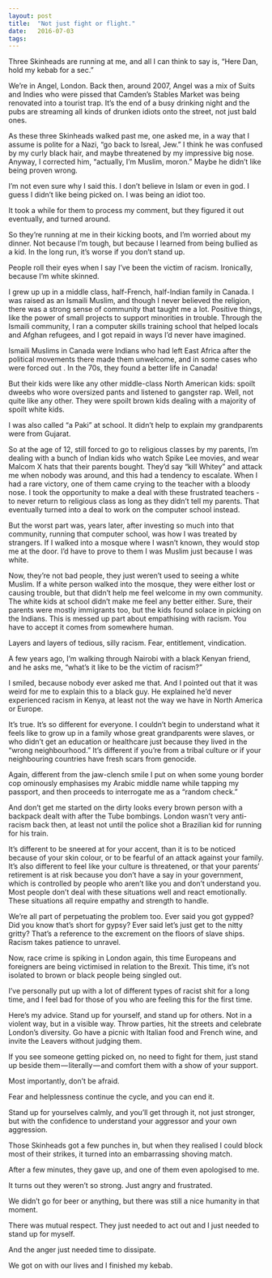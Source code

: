 ```yaml
---
layout: post
title:  "Not just fight or flight."
date:   2016-07-03
tags:   
---
```


Three Skinheads are running at me, and all I can think to say is, “Here Dan, hold my kebab for a sec.”

We’re in Angel, London. Back then, around 2007, Angel was a mix of Suits and Indies who were pissed that Camden’s Stables Market was being renovated into a tourist trap. It’s the end of a busy drinking night and the pubs are streaming all kinds of drunken idiots onto the street, not just bald ones.

As these three Skinheads walked past me, one asked me, in a way that I assume is polite for a Nazi, “go back to Isreal, Jew.” I think he was confused by my curly black hair, and maybe threatened by my impressive big nose. Anyway, I corrected him, “actually, I’m Muslim, moron.” Maybe he didn’t like being proven wrong.

I’m not even sure why I said this. I don’t believe in Islam or even in god. I guess I didn’t like being picked on. I was being an idiot too.

It took a while for them to process my comment, but they figured it out eventually, and turned around.

So they’re running at me in their kicking boots, and I’m worried about my dinner. Not because I’m tough, but because I learned from being bullied as a kid. In the long run, it’s worse if you don’t stand up.

People roll their eyes when I say I’ve been the victim of racism. Ironically, because I’m white skinned.

I grew up up in a middle class, half-French, half-Indian family in Canada. I was raised as an Ismaili Muslim, and though I never believed the religion, there was a strong sense of community that taught me a lot. Positive things, like the power of small projects to support minorities in trouble. Through the Ismaili community, I ran a computer skills training school that helped locals and Afghan refugees, and I got repaid in ways I’d never have imagined.

Ismaili Muslims in Canada were Indians who had left East Africa after the political movements there made them unwelcome, and in some cases who were forced out . In the 70s, they found a better life in Canada!

But their kids were like any other middle-class North American kids: spoilt dweebs who wore oversized pants and listened to gangster rap. Well, not quite like any other. They were spoilt brown kids dealing with a majority of spoilt white kids.

I was also called “a Paki” at school. It didn’t help to explain my grandparents were from Gujarat.

So at the age of 12, still forced to go to religious classes by my parents, I’m dealing with a bunch of Indian kids who watch Spike Lee movies, and wear Malcom X hats that their parents bought. They’d say “kill Whitey” and attack me when nobody was around, and this had a tendency to escalate. When I had a rare victory, one of them came crying to the teacher with a bloody nose. I took the opportunity to make a deal with these frustrated teachers - to never return to religious class as long as they didn’t tell my parents. That eventually turned into a deal to work on the computer school instead.

But the worst part was, years later, after investing so much into that community, running that computer school, was how I was treated by strangers. If I walked into a mosque where I wasn’t known, they would stop me at the door. I’d have to prove to them I was Muslim just because I was white.

Now, they’re not bad people, they just weren’t used to seeing a white Muslim. If a white person walked into the mosque, they were either lost or causing trouble, but that didn’t help me feel welcome in my own community. The white kids at school didn’t make me feel any better either. Sure, their parents were mostly immigrants too, but the kids found solace in picking on the Indians. This is messed up part about empathising with racism. You have to accept it comes from somewhere human.

Layers and layers of tedious, silly racism. Fear, entitlement, vindication.

A few years ago, I’m walking through Nairobi with a black Kenyan friend, and he asks me, “what’s it like to be the victim of racism?”

I smiled, because nobody ever asked me that. And I pointed out that it was weird for me to explain this to a black guy. He explained he’d never experienced racism in Kenya, at least not the way we have in North America or Europe.

It’s true. It’s so different for everyone. I couldn’t begin to understand what it feels like to grow up in a family whose great grandparents were slaves, or who didn’t get an education or healthcare just because they lived in the “wrong neighbourhood.” It’s different if you’re from a tribal culture or if your neighbouring countries have fresh scars from genocide.

Again, different from the jaw-clench smile I put on when some young border cop ominously emphasises my Arabic middle name while tapping my passport, and then proceeds to interrogate me as a “random check.”

And don’t get me started on the dirty looks every brown person with a backpack dealt with after the Tube bombings. London wasn’t very anti-racism back then, at least not until the police shot a Brazilian kid for running for his train.

It’s different to be sneered at for your accent, than it is to be noticed because of your skin colour, or to be fearful of an attack against your family. It’s also different to feel like your culture is threatened, or that your parents’ retirement is at risk because you don’t have a say in your government, which is controlled by people who aren’t like you and don’t understand you. Most people don’t deal with these situations well and react emotionally. These situations all require empathy and strength to handle.

We’re all part of perpetuating the problem too. Ever said you got gypped? Did you know that’s short for gypsy? Ever said let’s just get to the nitty gritty? That’s a reference to the excrement on the floors of slave ships. Racism takes patience to unravel.

Now, race crime is spiking in London again, this time Europeans and foreigners are being victimised in relation to the Brexit. This time, it’s not isolated to brown or black people being singled out.

I’ve personally put up with a lot of different types of racist shit for a long time, and I feel bad for those of you who are feeling this for the first time.

Here’s my advice. Stand up for yourself, and stand up for others. Not in a violent way, but in a visible way. Throw parties, hit the streets and celebrate London’s diversity. Go have a picnic with Italian food and French wine, and invite the Leavers without judging them.

If you see someone getting picked on, no need to fight for them, just stand up beside them — literally — and comfort them with a show of your support.

Most importantly, don’t be afraid.

Fear and helplessness continue the cycle, and you can end it.

Stand up for yourselves calmly, and you’ll get through it, not just stronger, but with the confidence to understand your aggressor and your own aggression.

Those Skinheads got a few punches in, but when they realised I could block most of their strikes, it turned into an embarrassing shoving match.

After a few minutes, they gave up, and one of them even apologised to me.

It turns out they weren’t so strong. Just angry and frustrated.

We didn’t go for beer or anything, but there was still a nice humanity in that moment.

There was mutual respect. They just needed to act out and I just needed to stand up for myself.

And the anger just needed time to dissipate.

We got on with our lives and I finished my kebab.



